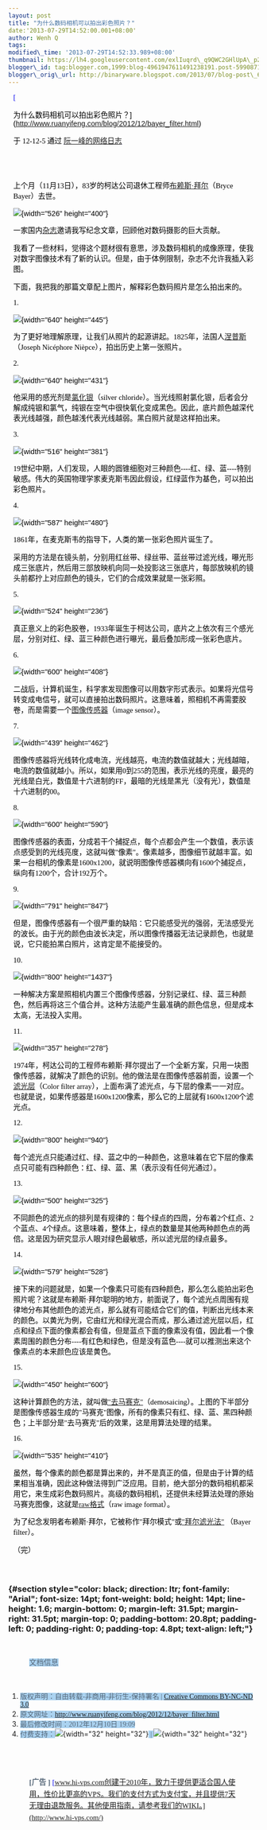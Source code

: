 ```yaml
--- 
layout: post 
title: "为什么数码相机可以拍出彩色照片？" 
date:'2013-07-29T14:52:00.001+08:00' 
author: Wenh Q
tags:
modified\_time: '2013-07-29T14:52:33.989+08:00' 
thumbnail: https://lh4.googleusercontent.com/exlIuqrd\_q9QWC2GHlUpA\_p2fgRRvu4wB6L3FsO7LgmJFlUPsovf0rpaJxUTjGKQDhM5UxmXZ-bt1cdWDm0YW1q1zHl9B6M-g6d0yVhwemhQO0QjvYw=s72-c
blogger\_id: tag:blogger.com,1999:blog-4961947611491238191.post-5990871369216536446
blogger\_orig\_url: http://binaryware.blogspot.com/2013/07/blog-post\_6079.html
---
```


<div
style="color: black; direction: ltr; font-family: &quot;Arial&quot;; font-size: 11pt; margin-bottom: 0; margin-left: 7.5pt; margin-right: 7.5pt; margin-top: 0; padding: 0;">

<span
style="color: #0000ee; font-family: &quot;Verdana&quot;; text-decoration: underline;">[

为什么数码相机可以拍出彩色照片？](http://www.ruanyifeng.com/blog/2012/12/bayer_filter.html)</span>

</div>

<div
style="color: black; direction: ltr; font-family: &quot;Arial&quot;; font-size: 11pt; margin-bottom: 0; margin-left: 7.5pt; margin-right: 7.5pt; margin-top: 0; padding-bottom: 8pt; padding-left: 0; padding-right: 0; padding-top: 0;">

<span style="font-family: &quot;Verdana&quot;;">于 12-12-5 通过
</span><span
style="color: #0000ee; font-family: &quot;Verdana&quot;; text-decoration: underline;">[阮一峰的网络日志](http://www.ruanyifeng.com/blog/)</span>

</div>

<div
style="color: black; direction: ltr; font-family: &quot;Arial&quot;; font-size: 11pt; height: 11pt; margin-bottom: 0; margin-left: 7.5pt; margin-right: 7.5pt; margin-top: 0; padding: 0;">

<span
style="color: #0000ee; font-family: &quot;Verdana&quot;; text-decoration: underline;">[](http://www.ruanyifeng.com/blog/)</span>

</div>

<div
style="color: black; direction: ltr; font-family: &quot;Arial&quot;; font-size: 11pt; margin-bottom: 0; margin-left: 7.5pt; margin-right: 7.5pt; margin-top: 0; padding: 0;">

<span
style="font-family: &quot;Verdana&quot;;">上个月（11月13日），83岁的柯达公司退休工程师</span><span
style="color: #0000ee; font-family: &quot;Verdana&quot;; text-decoration: underline;">[布赖斯·拜尔](http://www.nytimes.com/2012/11/29/business/bryce-bayer-inventor-of-a-filter-to-make-color-digital-pictures-dies-at-83.html)</span><span
style="font-family: &quot;Verdana&quot;;">（Bryce Bayer）去世。</span>

</div>

<div
style="color: black; direction: ltr; font-family: &quot;Arial&quot;; font-size: 11pt; margin-bottom: 0; margin-left: 7.5pt; margin-right: 7.5pt; margin-top: 0; padding: 0;">

![](https://lh4.googleusercontent.com/exlIuqrd_q9QWC2GHlUpA_p2fgRRvu4wB6L3FsO7LgmJFlUPsovf0rpaJxUTjGKQDhM5UxmXZ-bt1cdWDm0YW1q1zHl9B6M-g6d0yVhwemhQO0QjvYw){width="526"
height="400"}

</div>

<div
style="color: black; direction: ltr; font-family: &quot;Arial&quot;; font-size: 11pt; margin-bottom: 0; margin-left: 7.5pt; margin-right: 7.5pt; margin-top: 0; padding: 0;">

<span style="font-family: &quot;Verdana&quot;;">一家国内</span><span
style="color: #0000ee; font-family: &quot;Verdana&quot;; text-decoration: underline;">[杂志](http://magazine.caixin.com/)</span><span
style="font-family: &quot;Verdana&quot;;">邀请我写纪念文章，回顾他对数码摄影的巨大贡献。</span>

</div>

<div
style="color: black; direction: ltr; font-family: &quot;Arial&quot;; font-size: 11pt; margin-bottom: 0; margin-left: 7.5pt; margin-right: 7.5pt; margin-top: 0; padding: 0;">

<span
style="font-family: &quot;Verdana&quot;;">我看了一些材料，觉得这个题材很有意思，涉及数码相机的成像原理，使我对数字图像技术有了新的认识。但是，由于体例限制，杂志不允许我插入彩图。</span>

</div>

<div
style="color: black; direction: ltr; font-family: &quot;Arial&quot;; font-size: 11pt; margin-bottom: 0; margin-left: 7.5pt; margin-right: 7.5pt; margin-top: 0; padding: 0;">

<span
style="font-family: &quot;Verdana&quot;;">下面，我把我的那篇文章配上图片，解释彩色数码照片是怎么拍出来的。</span>

</div>

<div
style="color: black; direction: ltr; font-family: &quot;Arial&quot;; font-size: 11pt; margin-bottom: 0; margin-left: 7.5pt; margin-right: 7.5pt; margin-top: 0; padding: 0;">

<span style="font-family: &quot;Verdana&quot;;">1.</span>

</div>

<div
style="color: black; direction: ltr; font-family: &quot;Arial&quot;; font-size: 11pt; margin-bottom: 0; margin-left: 7.5pt; margin-right: 7.5pt; margin-top: 0; padding: 0;">

![](https://lh6.googleusercontent.com/J62lEd-a6-o-HjV-IIOAT3-9viM3eY-FUFnbG5YumegHbTGiEdV1sUQabQOzHc3gVUGRv1V5hSDHxMjKzSZyKhGSqEva7l6gOluQ5uB255RRL1Vrk-k){width="640"
height="445"}

</div>

<div
style="color: black; direction: ltr; font-family: &quot;Arial&quot;; font-size: 11pt; margin-bottom: 0; margin-left: 7.5pt; margin-right: 7.5pt; margin-top: 0; padding: 0;">

<span
style="font-family: &quot;Verdana&quot;;">为了更好地理解原理，让我们从照片的起源讲起。1825年，法国人</span><span
style="color: #0000ee; font-family: &quot;Verdana&quot;; text-decoration: underline;">[涅普斯](http://zh.wikipedia.org/wiki/%E7%B4%84%E7%91%9F%E5%A4%AB%C2%B7%E5%B0%BC%E5%A1%9E%E7%A6%8F%E7%88%BE%C2%B7%E6%B6%85%E6%99%AE%E6%96%AF)</span><span
style="font-family: &quot;Verdana&quot;;">（Joseph Nicéphore
Nièpce），拍出历史上第一张照片。</span>

</div>

<div
style="color: black; direction: ltr; font-family: &quot;Arial&quot;; font-size: 11pt; margin-bottom: 0; margin-left: 7.5pt; margin-right: 7.5pt; margin-top: 0; padding: 0;">

<span style="font-family: &quot;Verdana&quot;;">2.</span>

</div>

<div
style="color: black; direction: ltr; font-family: &quot;Arial&quot;; font-size: 11pt; margin-bottom: 0; margin-left: 7.5pt; margin-right: 7.5pt; margin-top: 0; padding: 0;">

![](https://lh3.googleusercontent.com/tCLOxaNWwouWjhIfYgSBpUnTo_Qk2kbaRD4rAFXwb-Ycad9FT_lnvXaPU8PAKLumeXPaoz6SBAnU8ucBdmDG49O-UBdZpSRBZzHSb06to-OXSVRLgsQ){width="640"
height="431"}

</div>

<div
style="color: black; direction: ltr; font-family: &quot;Arial&quot;; font-size: 11pt; margin-bottom: 0; margin-left: 7.5pt; margin-right: 7.5pt; margin-top: 0; padding: 0;">

<span
style="font-family: &quot;Verdana&quot;;">他采用的感光剂是</span><span
style="color: #0000ee; font-family: &quot;Verdana&quot;; text-decoration: underline;">[氯化银](http://zh.wikipedia.org/wiki/%E6%B0%AF%E5%8C%96%E9%93%B6)</span><span
style="font-family: &quot;Verdana&quot;;">（silver
chloride）。当光线照射氯化银，后者会分解成纯银和氯气，纯银在空气中很快氧化变成黑色。因此，底片颜色越深代表光线越强，颜色越浅代表光线越弱。黑白照片就是这样拍出来。</span>

</div>

<div
style="color: black; direction: ltr; font-family: &quot;Arial&quot;; font-size: 11pt; margin-bottom: 0; margin-left: 7.5pt; margin-right: 7.5pt; margin-top: 0; padding: 0;">

<span style="font-family: &quot;Verdana&quot;;">3.</span>

</div>

<div
style="color: black; direction: ltr; font-family: &quot;Arial&quot;; font-size: 11pt; margin-bottom: 0; margin-left: 7.5pt; margin-right: 7.5pt; margin-top: 0; padding: 0;">

![](https://lh3.googleusercontent.com/ZCJRZf0BY3L_5yJeRqDX9Ux6p4sryVdl_9-T4wzP7gdTp90ow9uKUOctGSWcixC8Q-Ithg27kfhYrsmGbNmRof4qhVJzDPrzljuPXHLZZkWGW-XYkX4){width="516"
height="381"}

</div>

<div
style="color: black; direction: ltr; font-family: &quot;Arial&quot;; font-size: 11pt; margin-bottom: 0; margin-left: 7.5pt; margin-right: 7.5pt; margin-top: 0; padding: 0;">

<span
style="font-family: &quot;Verdana&quot;;">19世纪中期，人们发现，人眼的圆锥细胞对三种颜色----红、绿、蓝----特别敏感。伟大的英国物理学家麦克斯韦因此假设，红绿蓝作为基色，可以拍出彩色照片。</span>

</div>

<div
style="color: black; direction: ltr; font-family: &quot;Arial&quot;; font-size: 11pt; margin-bottom: 0; margin-left: 7.5pt; margin-right: 7.5pt; margin-top: 0; padding: 0;">

<span style="font-family: &quot;Verdana&quot;;">4.</span>

</div>

<div
style="color: black; direction: ltr; font-family: &quot;Arial&quot;; font-size: 11pt; margin-bottom: 0; margin-left: 7.5pt; margin-right: 7.5pt; margin-top: 0; padding: 0;">

![](https://lh4.googleusercontent.com/tebXZmG6XFPuh91J8xtSJY7h4ynoz2H0Igy3IiZf0Z4RZ_SoVRnPyx5vYKJA8r8QLSJb1lkmKyxL9MrPBvGqRWwGtkJTXVQlLipIw5eDkLHjSqeOXjs){width="587"
height="480"}

</div>

<div
style="color: black; direction: ltr; font-family: &quot;Arial&quot;; font-size: 11pt; margin-bottom: 0; margin-left: 7.5pt; margin-right: 7.5pt; margin-top: 0; padding: 0;">

<span
style="font-family: &quot;Verdana&quot;;">1861年，在麦克斯韦的指导下，人类的第一张彩色照片诞生了。</span>

</div>

<div
style="color: black; direction: ltr; font-family: &quot;Arial&quot;; font-size: 11pt; margin-bottom: 0; margin-left: 7.5pt; margin-right: 7.5pt; margin-top: 0; padding: 0;">

<span
style="font-family: &quot;Verdana&quot;;">采用的方法是在镜头前，分别用红丝带、绿丝带、蓝丝带过滤光线，曝光形成三张底片，然后用三部放映机向同一处投影这三张底片，每部放映机的镜头前都拧上对应颜色的镜头，它们的合成效果就是一张彩照。</span>

</div>

<div
style="color: black; direction: ltr; font-family: &quot;Arial&quot;; font-size: 11pt; margin-bottom: 0; margin-left: 7.5pt; margin-right: 7.5pt; margin-top: 0; padding: 0;">

<span style="font-family: &quot;Verdana&quot;;">5.</span>

</div>

<div
style="color: black; direction: ltr; font-family: &quot;Arial&quot;; font-size: 11pt; margin-bottom: 0; margin-left: 7.5pt; margin-right: 7.5pt; margin-top: 0; padding: 0;">

![](https://lh4.googleusercontent.com/BmJsz1vQqy6GIUORO-AXT524ZjB8m3a7-zyYQd4WOfVZRSpASQ7fwv3DICayIKEgH-C7v6Yuj1Dtl3oCi1FNmu621AeXFLI4oknkkMqBPujcmj8sfFI){width="524"
height="236"}

</div>

<div
style="color: black; direction: ltr; font-family: &quot;Arial&quot;; font-size: 11pt; margin-bottom: 0; margin-left: 7.5pt; margin-right: 7.5pt; margin-top: 0; padding: 0;">

<span
style="font-family: &quot;Verdana&quot;;">真正意义上的彩色胶卷，1933年诞生于柯达公司，底片之上依次有三个感光层，分别对红、绿、蓝三种颜色进行曝光，最后叠加形成一张彩色底片。</span>

</div>

<div
style="color: black; direction: ltr; font-family: &quot;Arial&quot;; font-size: 11pt; margin-bottom: 0; margin-left: 7.5pt; margin-right: 7.5pt; margin-top: 0; padding: 0;">

<span style="font-family: &quot;Verdana&quot;;">6.</span>

</div>

<div
style="color: black; direction: ltr; font-family: &quot;Arial&quot;; font-size: 11pt; margin-bottom: 0; margin-left: 7.5pt; margin-right: 7.5pt; margin-top: 0; padding: 0;">

![](https://lh6.googleusercontent.com/D-OM1GJgp_Az2bf6rneSfk0et2Onvt9xNRKdBmnsfKR9HfOlPp6CNcRuvXmKjktU3Z357BgDlhPHuK51mA-n1HLdWyPnTDW7aYDcF97n-rRz2C58cxc){width="600"
height="408"}

</div>

<div
style="color: black; direction: ltr; font-family: &quot;Arial&quot;; font-size: 11pt; margin-bottom: 0; margin-left: 7.5pt; margin-right: 7.5pt; margin-top: 0; padding: 0;">

<span
style="font-family: &quot;Verdana&quot;;">二战后，计算机诞生，科学家发现图像可以用数字形式表示。如果将光信号转变成电信号，就可以直接拍出数码照片。这意味着，照相机不再需要胶卷，而是需要一个</span><span
style="color: #0000ee; font-family: &quot;Verdana&quot;; text-decoration: underline;">[图像传感器](http://en.wikipedia.org/wiki/Image_sensor)</span><span
style="font-family: &quot;Verdana&quot;;">（image sensor）。</span>

</div>

<div
style="color: black; direction: ltr; font-family: &quot;Arial&quot;; font-size: 11pt; margin-bottom: 0; margin-left: 7.5pt; margin-right: 7.5pt; margin-top: 0; padding: 0;">

<span style="font-family: &quot;Verdana&quot;;">7.</span>

</div>

<div
style="color: black; direction: ltr; font-family: &quot;Arial&quot;; font-size: 11pt; margin-bottom: 0; margin-left: 7.5pt; margin-right: 7.5pt; margin-top: 0; padding: 0;">

![](https://lh6.googleusercontent.com/tVenyd744ho4iHyWyX1i5_iQ_baNfcjD0u3AgRs3iLI7nhc3KilHvzTInwNDJXwUy8EDdLrdkv8AW1yNEyh7c0eY9XU8_obZ7VqbklnAwA6XioT6dqw){width="439"
height="462"}

</div>

<div
style="color: black; direction: ltr; font-family: &quot;Arial&quot;; font-size: 11pt; margin-bottom: 0; margin-left: 7.5pt; margin-right: 7.5pt; margin-top: 0; padding: 0;">

<span
style="font-family: &quot;Verdana&quot;;">图像传感器将光线转化成电流，光线越亮，电流的数值就越大；光线越暗，电流的数值就越小。所以，如果用0到255的范围，表示光线的亮度，最亮的光线是白光，数值是十六进制的FF，最暗的光线是黑光（没有光），数值是十六进制的00。</span>

</div>

<div
style="color: black; direction: ltr; font-family: &quot;Arial&quot;; font-size: 11pt; margin-bottom: 0; margin-left: 7.5pt; margin-right: 7.5pt; margin-top: 0; padding: 0;">

<span style="font-family: &quot;Verdana&quot;;">8.</span>

</div>

<div
style="color: black; direction: ltr; font-family: &quot;Arial&quot;; font-size: 11pt; margin-bottom: 0; margin-left: 7.5pt; margin-right: 7.5pt; margin-top: 0; padding: 0;">

![](https://lh3.googleusercontent.com/uOz2wMNR1fYYOY_aHSi1gpdgiae8U2K65_j0xiqgKyKRzphS4UjEr0Fw5i5QiATcc5vbP8yxwelBUSBVtbiaKL5i8urc0XWx51xNiTIoxkee9kS9zQk){width="600"
height="590"}

</div>

<div
style="color: black; direction: ltr; font-family: &quot;Arial&quot;; font-size: 11pt; margin-bottom: 0; margin-left: 7.5pt; margin-right: 7.5pt; margin-top: 0; padding: 0;">

<span
style="font-family: &quot;Verdana&quot;;">图像传感器的表面，分成若干个捕捉点，每个点都会产生一个数值，表示该点感受到的光线亮度，这就叫做"像素"。像素越多，图像细节就越丰富。如果一台相机的像素是1600x1200，就说明图像传感器横向有1600个捕捉点，纵向有1200个，合计192万个。</span>

</div>

<div
style="color: black; direction: ltr; font-family: &quot;Arial&quot;; font-size: 11pt; margin-bottom: 0; margin-left: 7.5pt; margin-right: 7.5pt; margin-top: 0; padding: 0;">

<span style="font-family: &quot;Verdana&quot;;">9.</span>

</div>

<div
style="color: black; direction: ltr; font-family: &quot;Arial&quot;; font-size: 11pt; margin-bottom: 0; margin-left: 7.5pt; margin-right: 7.5pt; margin-top: 0; padding: 0;">

![](https://lh5.googleusercontent.com/7YI-J5pWqEO_m6DGI-oln_mx0TDtP9zPGYse6Gc5JxU92AjSwjoEmwudLi2zdmUvua-vdXcz3BrOEHtLFwo7BmgvdVMXRV7VVC8I-enNMnv7j6wWenk){width="791"
height="847"}

</div>

<div
style="color: black; direction: ltr; font-family: &quot;Arial&quot;; font-size: 11pt; margin-bottom: 0; margin-left: 7.5pt; margin-right: 7.5pt; margin-top: 0; padding: 0;">

<span
style="font-family: &quot;Verdana&quot;;">但是，图像传感器有一个很严重的缺陷：它只能感受光的强弱，无法感受光的波长。由于光的颜色由波长决定，所以图像传播器无法记录颜色，也就是说，它只能拍黑白照片，这肯定是不能接受的。</span>

</div>

<div
style="color: black; direction: ltr; font-family: &quot;Arial&quot;; font-size: 11pt; margin-bottom: 0; margin-left: 7.5pt; margin-right: 7.5pt; margin-top: 0; padding: 0;">

<span style="font-family: &quot;Verdana&quot;;">10.</span>

</div>

<div
style="color: black; direction: ltr; font-family: &quot;Arial&quot;; font-size: 11pt; margin-bottom: 0; margin-left: 7.5pt; margin-right: 7.5pt; margin-top: 0; padding: 0;">

![](https://lh5.googleusercontent.com/ImXIi5lPT5TfRgHlLzrQZ0g4SjboEF-j7t6f7lYc2PvG60i6g2ljSDYsGzdj2YjX3SGuyG_t8cWnZ4PIFUGOAOM_r3ExqASad3o0lsWpy0cK19egYTg){width="800"
height="1437"}

</div>

<div
style="color: black; direction: ltr; font-family: &quot;Arial&quot;; font-size: 11pt; margin-bottom: 0; margin-left: 7.5pt; margin-right: 7.5pt; margin-top: 0; padding: 0;">

<span
style="font-family: &quot;Verdana&quot;;">一种解决方案是照相机内置三个图像传感器，分别记录红、绿、蓝三种颜色，然后再将这三个值合并。这种方法能产生最准确的颜色信息，但是成本太高，无法投入实用。</span>

</div>

<div
style="color: black; direction: ltr; font-family: &quot;Arial&quot;; font-size: 11pt; margin-bottom: 0; margin-left: 7.5pt; margin-right: 7.5pt; margin-top: 0; padding: 0;">

<span style="font-family: &quot;Verdana&quot;;">11.</span>

</div>

<div
style="color: black; direction: ltr; font-family: &quot;Arial&quot;; font-size: 11pt; margin-bottom: 0; margin-left: 7.5pt; margin-right: 7.5pt; margin-top: 0; padding: 0;">

![](https://lh5.googleusercontent.com/Se8sX68cOrf62WU5mp8wJym4jiKcGXPYOB4TAqPl7gLUjDHEpiBxR1fewG_6XDx_2Rv_ov__aKr17AIBcqR2qUW6pTHdf0Avt0LnvVWc-syWQbMceIs){width="357"
height="278"}

</div>

<div
style="color: black; direction: ltr; font-family: &quot;Arial&quot;; font-size: 11pt; margin-bottom: 0; margin-left: 7.5pt; margin-right: 7.5pt; margin-top: 0; padding: 0;">

<span
style="font-family: &quot;Verdana&quot;;">1974年，柯达公司的工程师布赖斯·拜尔提出了一个全新方案，只用一块图像传感器，就解决了颜色的识别。他的做法是在图像传感器前面，设置一个</span><span
style="color: #0000ee; font-family: &quot;Verdana&quot;; text-decoration: underline;">[滤光层](http://en.wikipedia.org/wiki/Color_filter_array)</span><span
style="font-family: &quot;Verdana&quot;;">（Color filter
array），上面布满了滤光点，与下层的像素一一对应。也就是说，如果传感器是1600x1200像素，那么它的上层就有1600x1200个滤光点。</span>

</div>

<div
style="color: black; direction: ltr; font-family: &quot;Arial&quot;; font-size: 11pt; margin-bottom: 0; margin-left: 7.5pt; margin-right: 7.5pt; margin-top: 0; padding: 0;">

<span style="font-family: &quot;Verdana&quot;;">12.</span>

</div>

<div
style="color: black; direction: ltr; font-family: &quot;Arial&quot;; font-size: 11pt; margin-bottom: 0; margin-left: 7.5pt; margin-right: 7.5pt; margin-top: 0; padding: 0;">

![](https://lh6.googleusercontent.com/iYRIND9TlyDTeALQso0VdMFeZUS7zkfYRX3ze4GgFDkD3jZ8ljE9i-Bt81lMgeXxD9BLf1oqTJX_YzZzvl1c0Dur3jBvXsrS9QX7I_wZ6PKZKxaJ9Q0){width="800"
height="940"}

</div>

<div
style="color: black; direction: ltr; font-family: &quot;Arial&quot;; font-size: 11pt; margin-bottom: 0; margin-left: 7.5pt; margin-right: 7.5pt; margin-top: 0; padding: 0;">

<span
style="font-family: &quot;Verdana&quot;;">每个滤光点只能通过红、绿、蓝之中的一种颜色，这意味着在它下层的像素点只可能有四种颜色：红、绿、蓝、黑（表示没有任何光通过）。</span>

</div>

<div
style="color: black; direction: ltr; font-family: &quot;Arial&quot;; font-size: 11pt; margin-bottom: 0; margin-left: 7.5pt; margin-right: 7.5pt; margin-top: 0; padding: 0;">

<span style="font-family: &quot;Verdana&quot;;">13.</span>

</div>

<div
style="color: black; direction: ltr; font-family: &quot;Arial&quot;; font-size: 11pt; margin-bottom: 0; margin-left: 7.5pt; margin-right: 7.5pt; margin-top: 0; padding: 0;">

![](https://lh3.googleusercontent.com/dvRw7Nq1BDZUPLYB2Rw5eIx-zXMNb6vEYqX_kFq3yZ2HDOloAI_cvZ57qs3vIppxarMbggyY2vQ_TPWne0a79vZHAofDSR4payKHwFGfu7RPnfZnhzI){width="500"
height="325"}

</div>

<div
style="color: black; direction: ltr; font-family: &quot;Arial&quot;; font-size: 11pt; margin-bottom: 0; margin-left: 7.5pt; margin-right: 7.5pt; margin-top: 0; padding: 0;">

<span
style="font-family: &quot;Verdana&quot;;">不同颜色的滤光点的排列是有规律的：每个绿点的四周，分布着2个红点、2个蓝点、4个绿点。这意味着，整体上，绿点的数量是其他两种颜色点的两倍。这是因为研究显示人眼对绿色最敏感，所以滤光层的绿点最多。</span>

</div>

<div
style="color: black; direction: ltr; font-family: &quot;Arial&quot;; font-size: 11pt; margin-bottom: 0; margin-left: 7.5pt; margin-right: 7.5pt; margin-top: 0; padding: 0;">

<span style="font-family: &quot;Verdana&quot;;">14.</span>

</div>

<div
style="color: black; direction: ltr; font-family: &quot;Arial&quot;; font-size: 11pt; margin-bottom: 0; margin-left: 7.5pt; margin-right: 7.5pt; margin-top: 0; padding: 0;">

![](https://lh3.googleusercontent.com/Vj9C01eqy0m4DckChK1RV8bfl0B-yueRzgYVPd54eO1mi7ulx-qHZpmpIqW6lQ9YVB1WAhxte6mdhOIlKOZUuYePzvQ7HTVPLlPR7D2LSDbMOtApw8o){width="579"
height="528"}

</div>

<div
style="color: black; direction: ltr; font-family: &quot;Arial&quot;; font-size: 11pt; margin-bottom: 0; margin-left: 7.5pt; margin-right: 7.5pt; margin-top: 0; padding: 0;">

<span
style="font-family: &quot;Verdana&quot;;">接下来的问题就是，如果一个像素只可能有四种颜色，那么怎么能拍出彩色照片呢？这就是布赖斯·拜尔聪明的地方，前面说了，每个滤光点周围有规律地分布其他颜色的滤光点，那么就有可能结合它们的值，判断出光线本来的颜色。以黄光为例，它由红光和绿光混合而成，那么通过滤光层以后，红点和绿点下面的像素都会有值，但是蓝点下面的像素没有值，因此看一个像素周围的颜色分布----有红色和绿色，但是没有蓝色----就可以推测出来这个像素点的本来颜色应该是黄色。</span>

</div>

<div
style="color: black; direction: ltr; font-family: &quot;Arial&quot;; font-size: 11pt; margin-bottom: 0; margin-left: 7.5pt; margin-right: 7.5pt; margin-top: 0; padding: 0;">

<span style="font-family: &quot;Verdana&quot;;">15.</span>

</div>

<div
style="color: black; direction: ltr; font-family: &quot;Arial&quot;; font-size: 11pt; margin-bottom: 0; margin-left: 7.5pt; margin-right: 7.5pt; margin-top: 0; padding: 0;">

![](https://lh3.googleusercontent.com/_ZvxCc43ywsH3hX_Slwpx7mfgFd3RiLB8oP1r09qEwRNy2fqsne9gJs5c6QYAtdyGXVFItUcWzUbWi54nceDCpWLF6ehLqBWWJPrH4QyjRMM3FaEaOY){width="450"
height="600"}

</div>

<div
style="color: black; direction: ltr; font-family: &quot;Arial&quot;; font-size: 11pt; margin-bottom: 0; margin-left: 7.5pt; margin-right: 7.5pt; margin-top: 0; padding: 0;">

<span
style="font-family: &quot;Verdana&quot;;">这种计算颜色的方法，就叫做</span><span
style="color: #0000ee; font-family: &quot;Verdana&quot;; text-decoration: underline;">["去马赛克"](http://en.wikipedia.org/wiki/Demosaicing)</span><span
style="font-family: &quot;Verdana&quot;;">（demosaicing）。上图的下半部分是图像传感器生成的"马赛克"图像，所有的像素只有红、绿、蓝、黑四种颜色；上半部分是"去马赛克"后的效果，这是用算法处理的结果。</span>

</div>

<div
style="color: black; direction: ltr; font-family: &quot;Arial&quot;; font-size: 11pt; margin-bottom: 0; margin-left: 7.5pt; margin-right: 7.5pt; margin-top: 0; padding: 0;">

<span style="font-family: &quot;Verdana&quot;;">16.</span>

</div>

<div
style="color: black; direction: ltr; font-family: &quot;Arial&quot;; font-size: 11pt; margin-bottom: 0; margin-left: 7.5pt; margin-right: 7.5pt; margin-top: 0; padding: 0;">

![](https://lh4.googleusercontent.com/H1Jid3iKubesH4jaR5t82EL2V_aBBDrFVYnwpYasXiijiF8lczRqxlOS5jb0NK1DpKbrNGgXRiqi7thwby9CMbUrrZv09I9zHLdcdsI-DjUmpp9X95w){width="535"
height="410"}

</div>

<div
style="color: black; direction: ltr; font-family: &quot;Arial&quot;; font-size: 11pt; margin-bottom: 0; margin-left: 7.5pt; margin-right: 7.5pt; margin-top: 0; padding: 0;">

<span
style="font-family: &quot;Verdana&quot;;">虽然，每个像素的颜色都是算出来的，并不是真正的值，但是由于计算的结果相当准确，因此这种做法得到广泛应用。目前，绝大部分的数码相机都采用它，来生成彩色数码照片。高级的数码相机，还提供未经算法处理的原始马赛克图像，这就是</span><span
style="color: #0000ee; font-family: &quot;Verdana&quot;; text-decoration: underline;">[raw格式](http://en.wikipedia.org/wiki/Raw_image_format)</span><span
style="font-family: &quot;Verdana&quot;;">（raw image format）。</span>

</div>

<div
style="color: black; direction: ltr; font-family: &quot;Arial&quot;; font-size: 11pt; margin-bottom: 0; margin-left: 7.5pt; margin-right: 7.5pt; margin-top: 0; padding: 0;">

<span
style="font-family: &quot;Verdana&quot;;">为了纪念发明者布赖斯·拜尔，它被称作"拜尔模式"或</span><span
style="color: #0000ee; font-family: &quot;Verdana&quot;; text-decoration: underline;">["拜尔滤光法"](http://en.wikipedia.org/wiki/Bayer_filter)</span><span
style="font-family: &quot;Verdana&quot;;"> （Bayer filter）。</span>

</div>

<div
style="color: black; direction: ltr; font-family: &quot;Arial&quot;; font-size: 11pt; margin-bottom: 0; margin-left: 7.5pt; margin-right: 7.5pt; margin-top: 0; padding-bottom: 16pt; padding-left: 0; padding-right: 0; padding-top: 0;">

<span style="font-family: &quot;Verdana&quot;;">（完）</span>

</div>

### <span style="font-family: &quot;Verdana&quot;;"></span> {#section style="color: black; direction: ltr; font-family: "Arial"; font-size: 14pt; font-weight: bold; height: 14pt; line-height: 1.6; margin-bottom: 0; margin-left: 31.5pt; margin-right: 31.5pt; margin-top: 0; padding-bottom: 20.8pt; padding-left: 0; padding-right: 0; padding-top: 4.8pt; text-align: left;"}

<div
style="color: black; direction: ltr; font-family: &quot;Arial&quot;; font-size: 11pt; line-height: 1.6; margin-bottom: 0; margin-left: 31.5pt; margin-right: 31.5pt; margin-top: 0; padding-bottom: 12pt; padding-left: 0; padding-right: 0; padding-top: 12pt;">

<span
style="background-color: #aad2f0; color: #556677; font-family: &quot;Verdana&quot;;">文档信息</span>

</div>

1.  <span
    style="background-color: #aad2f0; color: #556677; font-family: &quot;Verdana&quot;;">版权声明：自由转载-非商用-非衍生-保持署名
    | </span><span
    style="background-color: #aad2f0; color: #0000ee; font-family: &quot;Verdana&quot;; text-decoration: underline;">[Creative
    Commons BY-NC-ND
    3.0](http://creativecommons.org/licenses/by-nc-nd/3.0/deed.zh)</span>
2.  <span
    style="background-color: #aad2f0; color: #556677; font-family: &quot;Verdana&quot;;">原文网址：</span><span
    style="background-color: #aad2f0; color: #0000ee; font-family: &quot;Verdana&quot;; text-decoration: underline;"><http://www.ruanyifeng.com/blog/2012/12/bayer_filter.html></span>
3.  <span
    style="background-color: #aad2f0; color: #556677; font-family: &quot;Verdana&quot;;">最后修改时间：2012年12月10日
    19:09</span>
4.  <span
    style="background-color: #aad2f0; color: #556677; font-family: &quot;Verdana&quot;;">付费支持：</span>![](https://lh3.googleusercontent.com/4gxxsEueFMe4sCvWJnFXJePYFBvs28qB9xBnejGjnYHHFLpcHV9Q3JxPImik5GIie_h6X7NDv9JT8GKJQNzppg5Oyx_DZHks-tdpqQfoHMBNAUyBxKI){width="32"
    height="32"}<span
    style="background-color: #aad2f0; color: #556677; font-family: &quot;Verdana&quot;;"> |
    </span>![](https://lh4.googleusercontent.com/P_N2JqDoKtbTeEfMWCdkUiuuaPljz5rRZ5zvpveVTpj0_agIUgxGKwrML6UlwRl5jgljv934PbSThJQiAH_h_d2VJsMm78i-bVwF3wwIafrqN-HVInc){width="32"
    height="32"}

<div
style="color: black; direction: ltr; font-family: &quot;Arial&quot;; font-size: 11pt; height: 11pt; line-height: 1.6; margin-bottom: 0; margin-left: 31.5pt; margin-right: 31.5pt; margin-top: 0; padding-bottom: 20.8pt; padding-left: 0; padding-right: 0; padding-top: 4.8pt;">

<span
style="background-color: #aad2f0; color: #556677; font-family: &quot;Verdana&quot;;"></span>

</div>

<div
style="color: black; direction: ltr; font-family: &quot;Arial&quot;; font-size: 11pt; line-height: 1.6; margin-bottom: 0; margin-left: 31.5pt; margin-right: 31.5pt; margin-top: 0; padding: 0;">

<span
style="color: #556677; font-family: &quot;Verdana&quot;; font-weight: bold;">
[广告
]</span><span
style="color: #556677; font-family: &quot;Verdana&quot;;"> </span><span
style="color: #0000ee; font-family: &quot;Verdana&quot;; text-decoration: underline;">[www.hi-vps.com创建于2010年，致力于提供更适合国人使用，性价比更高的VPS。我们的支付方式为支付宝，并且提供7天无理由退款服务。其他使用指南，请参考我们的WIKI。](http://www.hi-vps.com/)</span>

</div>
